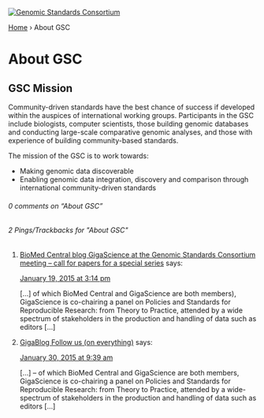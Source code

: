 [![Genomic Standards Consortium](https://gensc.org/files/2015/09/cropped-full_gsc_logo_sml.png)](https://gensc.org/)

[Home](https://gensc.org) › About GSC

About GSC
=========

GSC Mission
-----------

Community-driven standards have the best chance of success if developed within the auspices of international working groups. Participants in the GSC include biologists, computer scientists, those building genomic databases and conducting large-scale comparative genomic analyses, and those with experience of building community-based standards.

The mission of the GSC is to work towards:

*   Making genomic data discoverable
*   Enabling genomic data integration, discovery and comparison through international community-driven standards

###### 0 comments on “About GSC”

###### 2 Pings/Trackbacks for "About GSC"

1.  [BioMed Central blog GigaScience at the Genomic Standards Consortium meeting – call for papers for a special series](http://bmcblogs.wpengine.com/bmcblog/2012/03/05/gigascience-at-the-genomic-standards-consortium-meeting-call-for-papers-for-a-special-series/) says:
    
    [January 19, 2015 at 3:14 pm](https://gensc.org/about-gsc/#comment-3)
    
    \[…\] of which BioMed Central and GigaScience are both members), GigaScience is co-chairing a panel on Policies and Standards for Reproducible Research: from Theory to Practice, attended by a wide spectrum of stakeholders in the production and handling of data such as editors \[…\]
    
2.  [GigaBlog Follow us (on everything)](http://blogs.biomedcentral.com/gigablog/2012/02/27/follow-us-on-everything/) says:
    
    [January 30, 2015 at 9:39 am](https://gensc.org/about-gsc/#comment-5)
    
    \[…\] – of which BioMed Central and GigaScience are both members, GigaScience is co-chairing a panel on Policies and Standards for Reproducible Research: from Theory to Practice, attended by a wide-spectrum of stakeholders in the production and handling of data such as editors \[…\]
